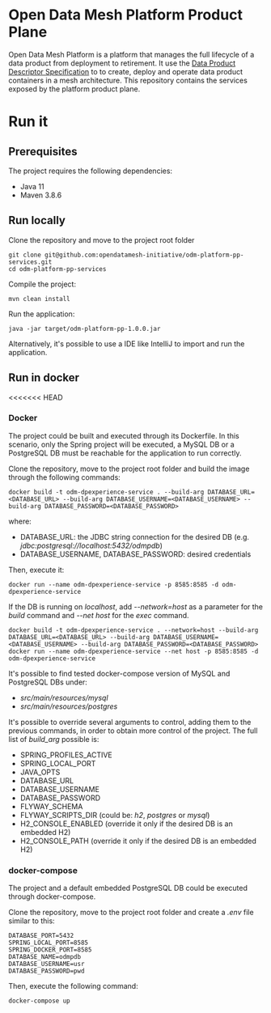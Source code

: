 # Open Data Mesh Platform Product Plane

Open Data Mesh Platform is a platform that manages the full lifecycle of a data product from deployment to retirement. It use the [Data Product Descriptor Specification](https://dpds.opendatamesh.org/) to to create, deploy and operate data product containers in a mesh architecture. This repository contains the services exposed by the platform product plane.


# Run it

## Prerequisites
The project requires the following dependencies:

* Java 11
* Maven 3.8.6

## Run locally
Clone the repository and move to the project root folder

```
git clone git@github.com:opendatamesh-initiative/odm-platform-pp-services.git
cd odm-platform-pp-services
```

Compile the project:
```
mvn clean install
```

Run the application:
```
java -jar target/odm-platform-pp-1.0.0.jar 
```

Alternatively, it's possible to use a IDE like IntelliJ to import and run the application.

## Run in docker
<<<<<<< HEAD
### Docker
The project could be built and executed through its Dockerfile. 
In this scenario, only the Spring project will be executed, a MySQL DB or a PostgreSQL DB must be reachable for the application to run correctly.

Clone the repository, move to the project root folder and build the image through the following commands:
```
docker build -t odm-dpexperience-service . --build-arg DATABASE_URL=<DATABASE_URL> --build-arg DATABASE_USERNAME=<DATABASE_USERNAME> --build-arg DATABASE_PASSWORD=<DATABASE_PASSWORD>
```
where:
* DATABASE_URL: the JDBC string connection for the desired DB (e.g. *jdbc:postgresql://localhost:5432/odmpdb*)
* DATABASE_USERNAME, DATABASE_PASSWORD: desired credentials

Then, execute it:
```
docker run --name odm-dpexperience-service -p 8585:8585 -d odm-dpexperience-service
```

If the DB is running on *localhost*, add *--network=host* as a parameter for the *build* command and *--net host* for the *exec* command.
```
docker build -t odm-dpexperience-service . --network=host --build-arg DATABASE_URL=<DATABASE_URL> --build-arg DATABASE_USERNAME=<DATABASE_USERNAME> --build-arg DATABASE_PASSWORD=<DATABASE_PASSWORD>
docker run --name odm-dpexperience-service --net host -p 8585:8585 -d odm-dpexperience-service
```

It's possible to find tested docker-compose version of MySQL and PostgreSQL DBs under:
* *src/main/resources/mysql*
* *src/main/resources/postgres*

It's possible to override several arguments to control, adding them to the previous commands, in order to obtain more control of the project.
The full list of *build_arg* possible is:
* SPRING_PROFILES_ACTIVE
* SPRING_LOCAL_PORT
* JAVA_OPTS
* DATABASE_URL
* DATABASE_USERNAME
* DATABASE_PASSWORD
* FLYWAY_SCHEMA
* FLYWAY_SCRIPTS_DIR (could be: *h2*, *postgres* or *mysql*)
* H2_CONSOLE_ENABLED (override it only if the desired DB is an embedded H2) 
* H2_CONSOLE_PATH (override it only if the desired DB is an embedded H2)

### docker-compose
The project and a default embedded PostgreSQL DB could be executed through docker-compose.

Clone the repository, move to the project root folder and create a *.env* file similar to this:
```
DATABASE_PORT=5432
SPRING_LOCAL_PORT=8585
SPRING_DOCKER_PORT=8585
DATABASE_NAME=odmpdb
DATABASE_USERNAME=usr
DATABASE_PASSWORD=pwd
```

Then, execute the following command:
```
docker-compose up
```
